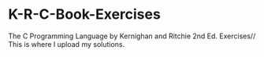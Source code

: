 # K-R-C-Book-Exercises
The C Programming Language by Kernighan and Ritchie 2nd Ed. Exercises//
This is where I upload my solutions.
